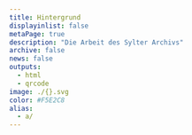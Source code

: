 ```yaml
---
title: Hintergrund
displayinlist: false
metaPage: true
description: "Die Arbeit des Sylter Archivs"
archive: false
news: false
outputs:
  - html
  - qrcode
image: ./{}.svg
color: #F5E2C8
alias:
  - a/
---
```

